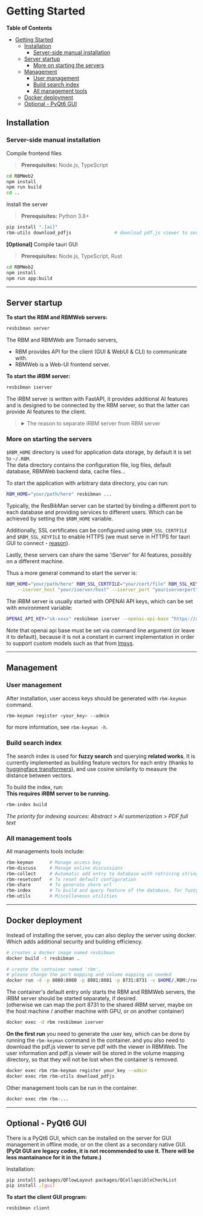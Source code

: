 # Getting Started

<!-- START doctoc generated TOC please keep comment here to allow auto update -->
<!-- DON'T EDIT THIS SECTION, INSTEAD RE-RUN doctoc TO UPDATE -->
**Table of Contents**

- [Getting Started](#getting-started)
  - [Installation](#installation)
    - [Server-side manual installation](#server-side-manual-installation)
  - [Server startup](#server-startup)
    - [More on starting the servers](#more-on-starting-the-servers)
  - [Management](#management)
    - [User management](#user-management)
    - [Build search index](#build-search-index)
    - [All management tools](#all-management-tools)
  - [Docker deployment](#docker-deployment)
  - [Optional - PyQt6 GUI](#optional---pyqt6-gui)

<!-- END doctoc generated TOC please keep comment here to allow auto update -->



## Installation

### Server-side manual installation
Compile frontend files
> **Prerequisites:**  Node.js, TypeScript
```bash
cd RBMWeb2
npm install
npm run build
cd ..
```
Install the server
> **Prerequisites:**  Python 3.8+
```bash
pip install ".[ai]"
rbm-utils download_pdfjs                # download pdf.js viewer to serve pdf with the viewer in RBMWeb
```
**[Optional]** Compile tauri GUI
> **Prerequisites:**  Node.js, TypeScript, Rust
```bash
cd RBMWeb2
npm install
npm run app:build
```
---
## Server startup
**To start the RBM and RBMWeb servers:**
```bash
resbibman server
```
The RBM and RBMWeb are Tornado servers,   
- RBM provides API for the client (GUI & WebUI & CLI) to communicate with.
- RBMWeb is a Web-UI frontend server.

**To start the iRBM server:**
```bash
resbibman iserver
```
The iRBM server is written with FastAPI, it provides additional AI features and is designed to be connected by the RBM server, so that the latter can provide AI features to the client.  

> <details> 
> <summary>The reason to separate iRBM server from RBM server</summary>  
> - AI features may require more resources, so that the iserver can be deployed on a more powerful machine. If the user does not need AI features, there is no need to start the iserver and install the heavy AI dependencies.  <br>
> - Allocating resources to the iserver and RBM server separately can be more flexible. For example, the iserver may need more GPU memory, we can launch multiple RBM servers pointing to different `$RBM_HOME`, while sharing the same iserver. <br>
> -  It is also possible that the iserver needs a proxy to access the internet, while the RBM server does not.   
</details>

### More on starting the servers
`$RBM_HOME` directory is used for application data storage, by default it is set to `~/.RBM`.  
The data directory contains the configuration file, log files, default database, RBMWeb backend data, cache files...  

To start the application with arbitrary data directory, you can run: 
```bash
RBM_HOME="your/path/here" resbibman ...
```
Typically, the ResBibMan server can be started by binding a different port to each database and providing services to different users. Which can be achieved by setting the `$RBM_HOME` variable.  

Additionally, SSL certificates can be configured using `$RBM_SSL_CERTFILE` and `$RBM_SSL_KEYFILE` to enable HTTPS 
(we must serve in HTTPS for tauri GUI to connect - [reason](https://github.com/tauri-apps/tauri/issues/2002)).  

Lastly, these servers can share the same 'iServer' for AI features, possibly on a different machine.  

Thus a more general command to start the server is:
```sh
RBM_HOME="your/path/here" RBM_SSL_CERTFILE="your/cert/file" RBM_SSL_KEYFILE="your/key/file" resbibman server \
    --iserver_host "your/iserver/host" --iserver_port "youriserverport" --port "yourport"
```

The iRBM server is usually started with OPENAI API keys, which can be set with environment variable:
```sh
OPENAI_API_KEY="sk-xxxx" resbibman iserver --openai-api-base "https://api.openai.com/v1"
```
Note that openai api base must be set via command line argument (or leave it to default), because it is not a constant in current implementation in order to support custom models such as that from [lmsys](https://github.com/lm-sys/FastChat).

---

## Management
### User management
After installation, user access keys should be generated with `rbm-keyman` command.
```sh
rbm-keyman register <your_key> --admin
```
for more information, see `rbm-keyman -h`.  

### Build search index
The search index is used for **fuzzy search** and querying **related works**,
It is currently implemented as building feature vectors for each entry (thanks to [huggingface transformers](https://huggingface.co/docs/transformers/index)), 
and use cosine similarity to measure the distance between vectors.

To build the index, run:  
**This requires iRBM server to be running.**
```sh
rbm-index build
```
*The priority for indexing sources: Abstract > AI summerization > PDF full text*

### All management tools

All managements tools include:
```sh
rbm-keyman      # Manage access key
rbm-discuss     # Manage online discussions
rbm-collect     # Automatic add entry to database with retriving string
rbm-resetconf   # To reset default configuration
rbm-share       # To generate share url
rbm-index       # To build and query feature of the database, for fuzzy search
rbm-utils       # Miscellaneous utilities
```

---
## Docker deployment
Instead of installing the server, you can also deploy the server using docker.  
Which adds additional security and building efficiency.  
```sh
# creates a docker image named resbibman
docker build -t resbibman .

# create the container named 'rbm', 
# please change the port mapping and volume mapping as needed
docker run -d -p 8080:8080 -p 8081:8081 -p 8731:8731 -v $HOME/.RBM:/root/.RBM --name rbm resbibman

```

The container's default entry only starts the RBM and RBMWeb servers, the iRBM server should be started separately, if desired.   
(otherwise we can map the port 8731 to the shared iRBM server, maybe on the host machine / another machine with GPU, or on another container)  
```sh
docker exec -d rbm resbibman iserver
```

**On the first run** you need to generate the user key, which can be done by running the `rbm-keyman` command in the container.
and you also need to download the pdf.js viewer to serve pdf with the viewer in RBMWeb.
The user information and pdf.js viewer will be stored in the volume mapping directory, so that they will not be lost when the container is removed.
```sh
docker exec rbm rbm-keyman register your_key --admin
docker exec rbm rbm-utils download_pdfjs
```

Other management tools can be run in the container.  
```sh
docker exec rbm rbm-...
```

---

## Optional - PyQt6 GUI
There is a PyQt6 GUI, which can be installed on the server for GUI management in offline mode, or on the client as a secondary native GUI.
**(PyQt GUI are legacy codes, it is not recommended to use it.  There will be less mantainance for it in the future.)**

Installation:
```sh
pip install packages/QFlowLayout packages/QCollapsibleCheckList
pip install .[gui]
```

**To start the client GUI program:**
```bash
resbibman client
```